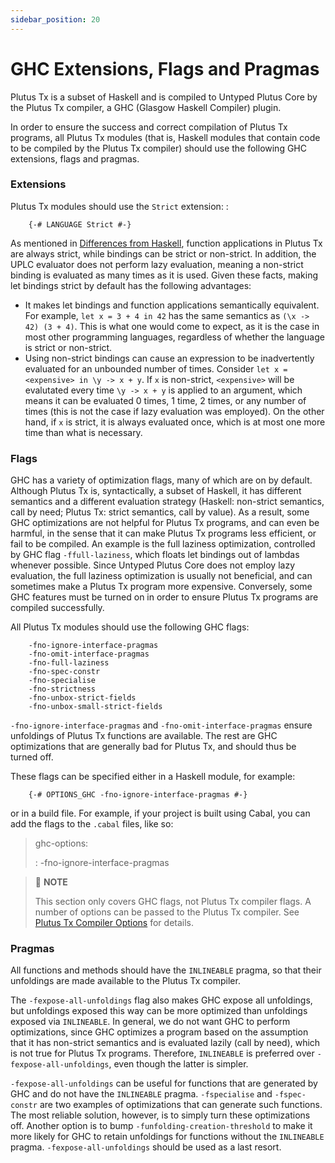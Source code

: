 ```yaml
---
sidebar_position: 20
---
```


# GHC Extensions, Flags and Pragmas

Plutus Tx is a subset of Haskell and is compiled to Untyped Plutus Core by the Plutus Tx compiler, a GHC (Glasgow Haskell Compiler) plugin.

In order to ensure the success and correct compilation of Plutus Tx programs, all Plutus Tx modules (that is, Haskell modules that contain code to be compiled by the Plutus Tx compiler) should use the following GHC extensions, flags and pragmas.

### Extensions

Plutus Tx modules should use the `Strict` extension: :
```
    {-# LANGUAGE Strict #-}
```

As mentioned in [Differences from Haskell](./differences-from-haskell.md), function applications in Plutus Tx are always strict, while bindings can be strict or non-strict.
In addition, the UPLC evaluator does not perform lazy evaluation, meaning a non-strict binding is evaluated as many times as it is used.
Given these facts, making let bindings strict by default has the following advantages:

- It makes let bindings and function applications semantically equivalent. For example, `let x = 3 + 4 in 42` has the same semantics as `(\x -> 42) (3 + 4)`.
This is what one would come to expect, as it is the case in most other programming languages, regardless of whether the language is strict or non-strict.
- Using non-strict bindings can cause an expression to be inadvertently evaluated for an unbounded number of times.
Consider `let x = <expensive> in \y -> x + y`.
If `x` is non-strict, `<expensive>` will be evalutated every time `\y -> x + y` is applied to an argument, which means it can be evaluated 0 times, 1 time, 2 times, or any number of times (this is not the case if lazy evaluation was employed).
On the other hand, if `x` is strict, it is always evaluated once, which is at most one more time than what is necessary.

### Flags

GHC has a variety of optimization flags, many of which are on by default.
Although Plutus Tx is, syntactically, a subset of Haskell, it has different semantics and a different evaluation strategy (Haskell: non-strict semantics, call by need; Plutus Tx: strict semantics, call by value). As a result, some GHC optimizations are not helpful for Plutus Tx programs, and can even be harmful, in the sense that it can make Plutus Tx programs less efficient, or fail to be compiled.
An example is the full laziness optimization, controlled by GHC flag `-ffull-laziness`, which floats let bindings out of lambdas whenever possible.
Since Untyped Plutus Core does not employ lazy evaluation, the full laziness optimization is usually not beneficial, and can sometimes make a Plutus Tx program more expensive.
Conversely, some GHC features must be turned on in order to ensure Plutus Tx programs are compiled successfully.

All Plutus Tx modules should use the following GHC flags:
```
    -fno-ignore-interface-pragmas
    -fno-omit-interface-pragmas
    -fno-full-laziness
    -fno-spec-constr
    -fno-specialise
    -fno-strictness
    -fno-unbox-strict-fields
    -fno-unbox-small-strict-fields
```

`-fno-ignore-interface-pragmas` and `-fno-omit-interface-pragmas` ensure unfoldings of Plutus Tx functions are available.
The rest are GHC optimizations that are generally bad for Plutus Tx, and should thus be turned off.

These flags can be specified either in a Haskell module, for example:
```
    {-# OPTIONS_GHC -fno-ignore-interface-pragmas #-}
```
or in a build file.
For example, if your project is built using Cabal, you can add the flags to the `.cabal` files, like so:

> ghc-options:
>
> :   -fno-ignore-interface-pragmas

> :pushpin: **NOTE**
>
> This section only covers GHC flags, not Plutus Tx compiler flags.
> A number of options can be passed to the Plutus Tx compiler.
> See [Plutus Tx Compiler Options](../delve-deeper/plutus-tx-compiler-options.md) for details.

### Pragmas

All functions and methods should have the `INLINEABLE` pragma, so that their unfoldings are made available to the Plutus Tx compiler.

The `-fexpose-all-unfoldings` flag also makes GHC expose all unfoldings, but unfoldings exposed this way can be more optimized than unfoldings exposed via `INLINEABLE`.
In general, we do not want GHC to perform optimizations, since GHC optimizes a program based on the assumption that it has non-strict semantics and is evaluated lazily (call by need), which is not true for Plutus Tx programs.
Therefore, `INLINEABLE` is preferred over `-fexpose-all-unfoldings`, even though the latter is simpler.

`-fexpose-all-unfoldings` can be useful for functions that are generated by GHC and do not have the `INLINEABLE` pragma.
`-fspecialise` and `-fspec-constr` are two examples of optimizations that can generate such functions.
The most reliable solution, however, is to simply turn these optimizations off.
Another option is to bump `-funfolding-creation-threshold` to make it more likely for GHC to retain unfoldings for functions without the `INLINEABLE` pragma.
`-fexpose-all-unfoldings` should be used as a last resort.
